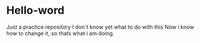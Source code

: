 # Hello-word
Just a practice repository I don´t know yet what to do with this
Now i know how to change it, so thats what i am doing.
